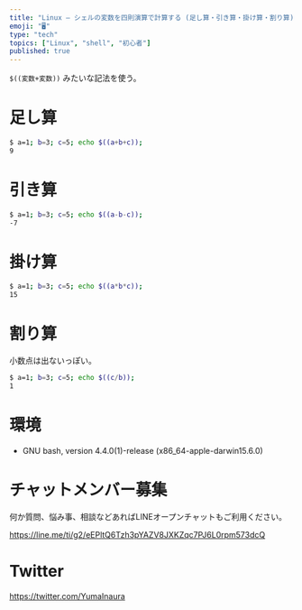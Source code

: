 ```yaml
---
title: "Linux — シェルの変数を四則演算で計算する (足し算・引き算・掛け算・割り算)"
emoji: "🖥"
type: "tech"
topics: ["Linux", "shell", "初心者"]
published: true
---
```


`$((変数+変数))` みたいな記法を使う。

# 足し算

```bash
$ a=1; b=3; c=5; echo $((a+b+c));
9
```

# 引き算

```bash
$ a=1; b=3; c=5; echo $((a-b-c));
-7
```

# 掛け算

```bash
$ a=1; b=3; c=5; echo $((a*b*c));
15
```

# 割り算

小数点は出ないっぽい。

```bash
$ a=1; b=3; c=5; echo $((c/b));
1
```

# 環境

- GNU bash, version 4.4.0(1)-release (x86_64-apple-darwin15.6.0)








<!-- Update From Qiita API -->

# チャットメンバー募集


何か質問、悩み事、相談などあればLINEオープンチャットもご利用ください。

https://line.me/ti/g2/eEPltQ6Tzh3pYAZV8JXKZqc7PJ6L0rpm573dcQ





# Twitter


https://twitter.com/YumaInaura


<!-- Update From Qiita API -->



